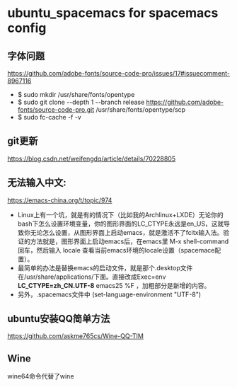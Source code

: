 # ubuntu_spacemacs for spacemacs config
## 字体问题
https://github.com/adobe-fonts/source-code-pro/issues/17#issuecomment-8967116

- $ sudo mkdir /usr/share/fonts/opentype
- $ sudo git clone --depth 1 --branch release https://github.com/adobe-fonts/source-code-pro.git /usr/share/fonts/opentype/scp
- $ sudo fc-cache -f -v

## git更新
https://blog.csdn.net/weifengdq/article/details/70228805

## 无法输入中文: 
https://emacs-china.org/t/topic/974
- Linux上有一个坑，就是有的情况下（比如我的Archlinux+LXDE）无论你的bash下怎么设置环境变量，你的图形界面的LC_CTYPE永远是en_US，这就导致你无论怎么设置，从图形界面上启动emacs，就是激活不了fcitx输入法。验证的方法就是，图形界面上启动emacs后，在emacs里 M-x shell-command 回车，然后输入 locale 查看当前emacs环境的locale设置（spacemace配置）。
- 最简单的办法是替换emacs的启动文件，就是那个.desktop文件 在/usr/share/applications/下面。直接改成Exec=env **LC_CTYPE=zh_CN.UTF-8** emacs25 %F ，加粗部分是新增的内容。
- 另外，.spacemacs文件中  (set-language-environment "UTF-8")
## ubuntu安装QQ简单方法 
https://github.com/askme765cs/Wine-QQ-TIM
## Wine
wine64命令代替了wine
